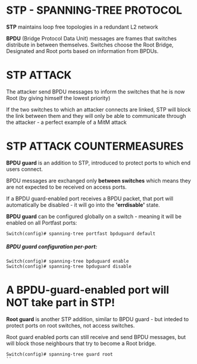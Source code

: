 # STP - SPANNING-TREE PROTOCOL


**STP** maintains loop free topologies in a redundant L2 network

**BPDU** (Bridge Protocol Data Unit) messages are frames that switches distribute in between themselves. Switches choose the Root Bridge, Designated and Root ports based on information from BPDUs.

# STP ATTACK

The attacker send BPDU messages to inform the switches that he is now Root (by giving himself the lowest priority)

If the two switches to which an attacker connects are linked, STP will block the link between them and they will only be able to communicate through the attacker  - a perfect example of a MitM attack

# STP ATTACK COUNTERMEASURES

**BPDU guard** is an addition to STP, introduced to protect ports to which end users connect.

BPDU messages are exchanged only **between switches** which means they are not expected to be received on access ports.

If a BPDU guard-enabled port receives a BPDU packet, that port will automatically be disabled - it will go into the **'errdisable'** state. 

**BPDU guard** can be configured globally on a switch - meaning it will be enabled on all Portfast ports:

```
Switch(config)# spanning-tree portfast bpduguard default
```

##### BPDU guard configuration per-port:
```
Switch(config)# spanning-tree bpduguard enable
Switch(config)# spanning-tree bpduguard disable
```

# A BPDU-guard-enabled port will NOT take part in STP!

**Root guard** is another STP addition, similar to BPDU guard - but inteded to protect ports on root switches, not access switches.

Root guard enabled ports can still receive and send BPDU messages, but will block those neighbours that try to become a Root bridge.

```
Switch(config)# spanning-tree guard root
``








